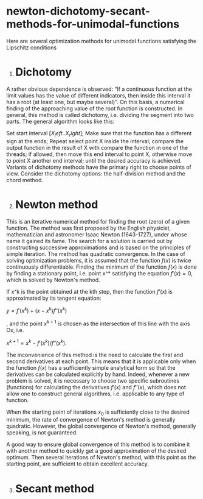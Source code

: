 # newton-dichotomy-secant-methods-for-unimodal-functions

Here are several optimization methods for unimodal functions satisfying the Lipschitz conditions
1. # Dichotomy
  A rather obvious dependence is observed: “If a continuous function at the limit values has the value of different indicators, then inside this interval it has a root (at least one, but maybe several)”. On this basis, a numerical finding of the approaching value of the root function is constructed. In general, this method is called dichotomy, i.e. dividing the segment into two parts. The general algorithm looks like this:

  Set start interval $[X_left..X_right]$;
  Make sure that the function has a different sign at the ends;
  Repeat
  select point X inside the interval;
  compare the output function in the result of X with compare the function in one of the threads;
  if allowed, then move this end interval to point X,
  otherwise move to point X another end interval;
  until the desired accuracy is achieved.
  Variants of dichotomy methods have the primary right to choose points of view. Consider the dichotomy options: the half-division method and the chord method.

2. # Newton method
  This is an iterative numerical method for finding the root (zero) of a given function. The method was first proposed by the English physicist, mathematician and astronomer Isaac Newton (1643-1727), under whose name it gained its fame. The search for a solution is carried out by constructing successive approximations and is based on the principles of simple iteration. The method has quadratic convergence. In the case of solving optimization problems, it is assumed that the function $f(x)$ is twice continuously differentiable. Finding the minimum of the function $f(x)$ is done by finding a stationary point, i.e. point x^* satisfying the equation $f'(x)=0$, which is solved by Newton's method.


If x^k is the point obtained at the kth step, then the function $f'(x)$ is approximated by its tangent equation:

$y = f'(x^k) + (x - x^k)f''(x^k)$

,
and the point $x^{k+1}$ is chosen as the intersection of this line with the axis Ox, i.e.

$x^{k+1} = x^k - f'(x^k)/f''(x^k)$.

The inconvenience of this method is the need to calculate the first and second derivatives at each point. This means that it is applicable only when the function $f(x)$ has a sufficiently simple analytical form so that the derivatives can be calculated explicitly by hand. Indeed, whenever a new problem is solved, it is necessary to choose two specific subroutines (functions) for calculating the derivatives $f'(x)$ and $f''(x)$, which does not allow one to construct general algorithms, i.e. applicable to any type of function.

When the starting point of iterations $x_0$ is sufficiently close to the desired minimum, the rate of convergence of Newton's method is generally quadratic. However, the global convergence of Newton's method, generally speaking, is not guaranteed.

A good way to ensure global convergence of this method is to combine it with another method to quickly get a good approximation of the desired optimum. Then several iterations of Newton's method, with this point as the starting point, are sufficient to obtain excellent accuracy.

3. # Secant method
